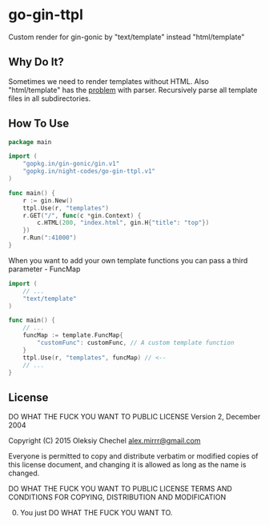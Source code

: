 # go-gin-ttpl
Custom render for gin-gonic by "text/template" instead "html/template"  

## Why Do It?
Sometimes we need to render templates without HTML. Also "html/template" has the [problem](https://github.com/golang/go/issues/12149) with parser.
Recursively parse all template files in all subdirectories.

## How To Use
```go
package main

import (
    "gopkg.in/gin-gonic/gin.v1"
    "gopkg.in/night-codes/go-gin-ttpl.v1"
)

func main() {
    r := gin.New()
    ttpl.Use(r, "templates")
    r.GET("/", func(c *gin.Context) {
        c.HTML(200, "index.html", gin.H{"title": "top"})
    })
    r.Run(":41000")
}
```

When you want to add your own template functions you can pass a third parameter - FuncMap

```go
import (
    // ...
    "text/template"
)

func main() {
    // ...
    funcMap := template.FuncMap{
        "customFunc": customFunc, // A custom template function
    }
    ttpl.Use(r, "templates", funcMap) // <--
    // ...
}
```


## License
DO WHAT THE FUCK YOU WANT TO PUBLIC LICENSE
Version 2, December 2004

Copyright (C) 2015 Oleksiy Chechel <alex.mirrr@gmail.com>

Everyone is permitted to copy and distribute verbatim or modified
copies of this license document, and changing it is allowed as long
as the name is changed.

DO WHAT THE FUCK YOU WANT TO PUBLIC LICENSE
TERMS AND CONDITIONS FOR COPYING, DISTRIBUTION AND MODIFICATION

 0. You just DO WHAT THE FUCK YOU WANT TO.
